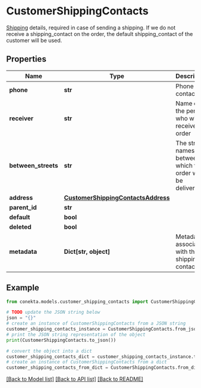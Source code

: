 # CustomerShippingContacts

[Shipping](https://developers.conekta.com/v2.1.0/reference/createcustomershippingcontacts) details, required in case of sending a shipping. If we do not receive a shipping_contact on the order, the default shipping_contact of the customer will be used.

## Properties

Name | Type | Description | Notes
------------ | ------------- | ------------- | -------------
**phone** | **str** | Phone contact | [optional] 
**receiver** | **str** | Name of the person who will receive the order | [optional] 
**between_streets** | **str** | The street names between which the order will be delivered. | [optional] 
**address** | [**CustomerShippingContactsAddress**](CustomerShippingContactsAddress.md) |  | 
**parent_id** | **str** |  | [optional] 
**default** | **bool** |  | [optional] 
**deleted** | **bool** |  | [optional] 
**metadata** | **Dict[str, object]** | Metadata associated with the shipping contact | [optional] 

## Example

```python
from conekta.models.customer_shipping_contacts import CustomerShippingContacts

# TODO update the JSON string below
json = "{}"
# create an instance of CustomerShippingContacts from a JSON string
customer_shipping_contacts_instance = CustomerShippingContacts.from_json(json)
# print the JSON string representation of the object
print(CustomerShippingContacts.to_json())

# convert the object into a dict
customer_shipping_contacts_dict = customer_shipping_contacts_instance.to_dict()
# create an instance of CustomerShippingContacts from a dict
customer_shipping_contacts_from_dict = CustomerShippingContacts.from_dict(customer_shipping_contacts_dict)
```
[[Back to Model list]](../README.md#documentation-for-models) [[Back to API list]](../README.md#documentation-for-api-endpoints) [[Back to README]](../README.md)



